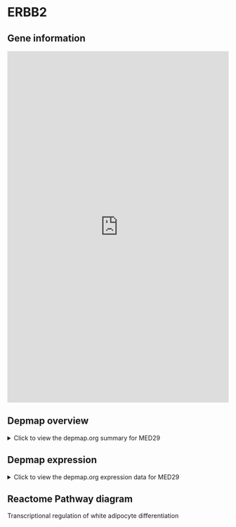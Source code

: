 <h1>ERBB2</h1>

<h2>Gene information</h2>
<iframe src="https://depmap.org/portal/gene/MED29?tab=about" style="border:none;width:100%;height:800px"></iframe>

<h2>Depmap overview</h2>
<details>
  <summary>Click to view the depmap.org summary for MED29</summary>
  <iframe src="https://depmap.org/portal/gene/MED29?tab=overview" style="border:none;width:100%;height:800px"></iframe>
</details>

<h2>Depmap expression</h2>
<details>
  <summary>Click to view the depmap.org expression data for MED29</summary>
  <iframe src="https://depmap.org/portal/gene/MED29?tab=characterization" style="border:none;width:100%;height:800px"></iframe>
</details>



<h2>Reactome Pathway diagram</h2>
Transcriptional regulation of white adipocyte differentiation
<div id="diagramHolder"></div>

<script>
    //Creating the Reactome Diagram widget
    //Take into account a proxy needs to be set up in your server side pointing to www.reactome.org
    function onReactomeDiagramReady(){  //This function is automatically called when the widget code is ready to be used
        var diagram = Reactome.Diagram.create({
            "placeHolder" : "diagramHolder",
            "width" : 900,
            "height" : 500
        });

        //Initialising it to the "Hemostasis" pathway
        diagram.loadDiagram("R-HSA-381340");

        //Adding different listeners

        diagram.onDiagramLoaded(function (loaded) {
            console.info("Loaded ", loaded);
            diagram.flagItems("BAD");
	    diagram.flagItems("Q92934");
            if (loaded == "R-HSA-381340") diagram.selectItem("R-HSA-381340");
        });

     }
</script>



